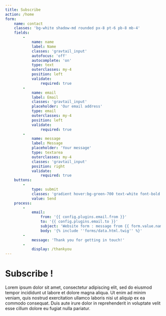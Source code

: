 ```yaml
---
title: Subscribe
action: /home
form:
    name: contact
    classes: 'bg-white shadow-md rounded px-8 pt-6 pb-8 mb-4'
    fields:
        -
            name: name
            label: Name
            classes: 'gravtail_input'
            autofocus: 'off'
            autocomplete: 'on'
            type: text
            outerclasses: my-4
            position: left
            validate:
                required: true
        -
            name: email
            label: Email
            classes: 'gravtail_input'
            placeholder: 'Our email address'
            type: email
            outerclasses: my-4
            position: left
            validate:
                required: true
        -
            name: message
            label: Message
            placeholder: 'Your message'
            type: textarea
            outerclasses: my-4
            classes: 'gravtail_input'
            position: right
            validate:
                required: true
    buttons:
        -
            type: submit
            classes: 'gradient hover:bg-green-700 text-white font-bold py-4 px-4 rounded'
            value: Send
    process:
        -
            email:
                from: '{{ config.plugins.email.from }}'
                to: '{{ config.plugins.email.to }}'
                subject: 'Website form : message from {{ form.value.name|e }}'
                body: '{% include ''forms/data.html.twig'' %}'
        -
            message: 'Thank you for getting in touch!'
        -
            display: /thankyou
---
```


# Subscribe !
Lorem ipsum dolor sit amet, consectetur adipiscing elit, sed do eiusmod tempor incididunt ut labore et dolore magna aliqua. Ut enim ad minim veniam, quis nostrud exercitation ullamco laboris nisi ut aliquip ex ea commodo consequat. Duis aute irure dolor in reprehenderit in voluptate velit esse cillum dolore eu fugiat nulla pariatur.